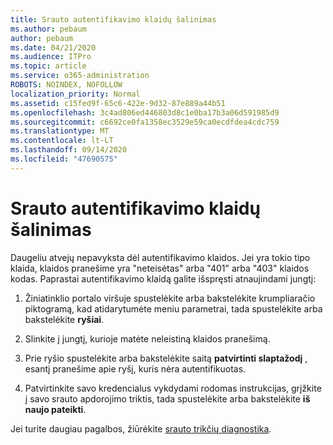 ```yaml
---
title: Srauto autentifikavimo klaidų šalinimas
ms.author: pebaum
author: pebaum
ms.date: 04/21/2020
ms.audience: ITPro
ms.topic: article
ms.service: o365-administration
ROBOTS: NOINDEX, NOFOLLOW
localization_priority: Normal
ms.assetid: c15fed9f-65c6-422e-9d32-87e889a44b51
ms.openlocfilehash: 3c4ad806ed446803d8c1e0ba17b3a06d591985d9
ms.sourcegitcommit: c6692ce0fa1358ec3529e59ca0ecdfdea4cdc759
ms.translationtype: MT
ms.contentlocale: lt-LT
ms.lasthandoff: 09/14/2020
ms.locfileid: "47690575"
---
```

# <a name="troubleshoot-flow-authentication-errors"></a>Srauto autentifikavimo klaidų šalinimas

Daugeliu atvejų nepavyksta dėl autentifikavimo klaidos. Jei yra tokio tipo klaida, klaidos pranešime yra "neteisėtas" arba "401" arba "403" klaidos kodas. Paprastai autentifikavimo klaidą galite išspręsti atnaujindami jungtį:
  
1. Žiniatinklio portalo viršuje spustelėkite arba bakstelėkite krumpliaračio piktogramą, kad atidarytumėte meniu parametrai, tada spustelėkite arba bakstelėkite **ryšiai**.
    
2. Slinkite į jungtį, kurioje matėte neleistiną klaidos pranešimą.
    
3. Prie ryšio spustelėkite arba bakstelėkite saitą **patvirtinti slaptažodį** , esantį pranešime apie ryšį, kuris nėra autentifikuotas. 
    
4. Patvirtinkite savo kredencialus vykdydami rodomas instrukcijas, grįžkite į savo srauto apdorojimo triktis, tada spustelėkite arba bakstelėkite **iš naujo pateikti**.
    
Jei turite daugiau pagalbos, žiūrėkite [srauto trikčių diagnostika](https://go.microsoft.com/fwlink/?linkid=872110).
  


